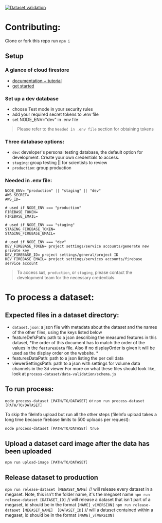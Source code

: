 [![Dataset validation](https://github.com/allen-cell-animated/cell-feature-data/actions/workflows/validate.yml/badge.svg?branch=main)](https://github.com/allen-cell-animated/cell-feature-data/actions/workflows/validate.yml)

# Contributing: 
Clone or fork this repo
run `npm i`

## Setup
### A glance of cloud firestore  
- [documentation + tutorial](https://firebase.google.com/docs/firestore) 
- [get started](https://firebase.google.com/docs/firestore/quickstart)
  
### Set up a dev database
- choose Test mode in your security rules 
- add your required secret tokens to .env file 
- set NODE_ENV="dev" in .env file
> Please refer to the `Needed in .env file` section for obtaining tokens  

### Three database options:
- `dev`: developer's personal testing database, the default option for development. Create your own credentials to access. 
- `staging`: group testing || for scientists to review 
- `production`: group production 

### Needed in .env file:
```
NODE_ENV= "production" || "staging" || "dev"
AWS_SECRET=
AWS_ID=

# used if NODE_ENV === "production"
FIREBASE_TOKEN=
FIREBASE_EMAIL=

# used if NODE_ENV === "staging"
STAGING_FIREBASE_TOKEN= 
STAGING_FIREBASE_EMAIL=

# used if NODE_ENV === "dev"
DEV_FIREBASE_TOKEN= project settings/service accounts/generate new private key
DEV_FIREBASE_ID= project settings/general/project ID
DEV_FIREBASE_EMAIL= project settings/services accounts/firebase service account 
```
> To access `AWS`, `production`, or `staging`, please contact the development team for the necessary credentials 

# To process a dataset:

## Expected files in a dataset directory:
- `dataset.json`: a json file with metadata about the dataset and the names of the other files, using the keys listed below
- featureDefsPath: path to a json describing the measured features in this dataset, *the order of this document has to match the order of the values in the `featuresData` file. Also if no displayOrder is given it will be used as the display order on the website. *
- featuresDataPath: path to a json listing the per cell data
- viewerSettingsPath: path to a json with settings for volume data channels in the 3d viewer
For more on what these files should look like, look at `process-dataset/data-validation/schema.js`

## To run process:
`node process-dataset [PATH/TO/DATASET]`
or
`npm run process-dataset [PATH/TO/DATASET]`

To skip the fileInfo upload but run all the other steps (fileInfo upload takes a long time because firebase limits to 500 uploads per request):

`node process-dataset [PATH/TO/DATASET] true`

## Upload a dataset card image after the data has been uploaded
`npm run upload-image [PATH/TO/DATASET]`

## Release dataset to production
`npm run release-dataset [MEGASET_NAME]` // will release every dataset in a megaset. Note, this isn't the folder name, it's the megaset name
`npm run release-dataset [DATASET_ID]` // will release a dataset that isn't part of a megaset, id should be in the format `[NAME]_v[VERSION]`
`npm run release-dataset [MEGASET_NAME]  [DATASET_ID]` // will a dataset contained within a megaset, id should be in the format `[NAME]_v[VERSION]`

